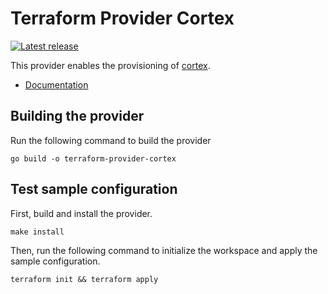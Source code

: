 # Terraform Provider Cortex

[![Latest release](https://img.shields.io/github/v/release/vishmit123/terraform-provider-cortex)](https://github.com/vishmit123/terraform-provider-cortex/releases)

This provider enables the provisioning of [cortex](https://cortexmetrics.io).

- [Documentation](https://registry.terraform.io/providers/vishmit123/cortex/latest/docs)

## Building the provider

Run the following command to build the provider

```shell
go build -o terraform-provider-cortex
```

## Test sample configuration

First, build and install the provider.

```shell
make install
```

Then, run the following command to initialize the workspace and apply the sample configuration.

```shell
terraform init && terraform apply
```
